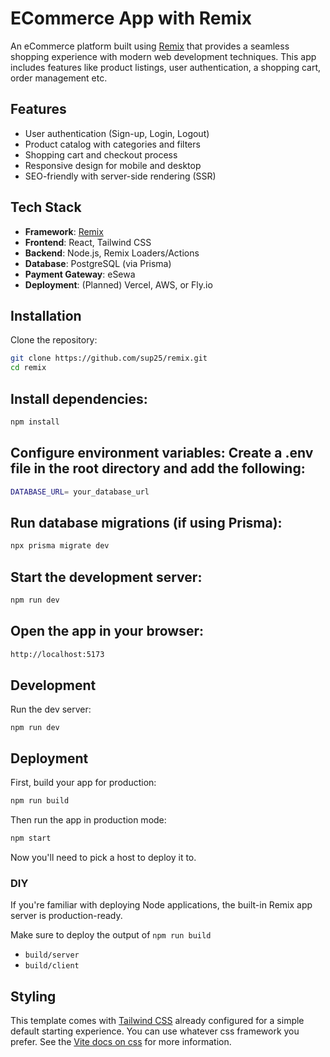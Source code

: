 # ECommerce App with Remix

An eCommerce platform built using [Remix](https://remix.run/) that provides a seamless shopping experience with modern web development techniques. This app includes features like product listings, user authentication, a shopping cart, order management etc.

## Features

- User authentication (Sign-up, Login, Logout)
- Product catalog with categories and filters
- Shopping cart and checkout process
- Responsive design for mobile and desktop
- SEO-friendly with server-side rendering (SSR)

## Tech Stack

- **Framework**: [Remix](https://remix.run/)
- **Frontend**: React, Tailwind CSS
- **Backend**: Node.js, Remix Loaders/Actions
- **Database**: PostgreSQL (via Prisma)
- **Payment Gateway**: eSewa
- **Deployment**: (Planned) Vercel, AWS, or Fly.io

## Installation

Clone the repository:

```bash
git clone https://github.com/sup25/remix.git
cd remix
```

## Install dependencies:

```bash
npm install
```

## Configure environment variables: Create a .env file in the root directory and add the following:

```bash
DATABASE_URL= your_database_url
```

## Run database migrations (if using Prisma):

```bash
npx prisma migrate dev
```

## Start the development server:

```bash
npm run dev
```

## Open the app in your browser:

```bash
http://localhost:5173
```

## Development

Run the dev server:

```shellscript
npm run dev
```

## Deployment

First, build your app for production:

```sh
npm run build
```

Then run the app in production mode:

```sh
npm start
```

Now you'll need to pick a host to deploy it to.

### DIY

If you're familiar with deploying Node applications, the built-in Remix app server is production-ready.

Make sure to deploy the output of `npm run build`

- `build/server`
- `build/client`

## Styling

This template comes with [Tailwind CSS](https://tailwindcss.com/) already configured for a simple default starting experience. You can use whatever css framework you prefer. See the [Vite docs on css](https://vitejs.dev/guide/features.html#css) for more information.
